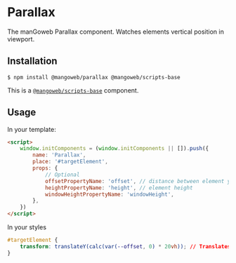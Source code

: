 # Parallax

The manGoweb Parallax component. Watches elements vertical position in viewport.

## Installation

`$ npm install @mangoweb/parallax @mangoweb/scripts-base`

This is a [`@mangoweb/scripts-base`](https://www.npmjs.com/package/@mangoweb/scripts-base) component.

## Usage

In your template:

```html
<script>
	window.initComponents = (window.initComponents || []).push({
		name: 'Parallax',
		place: '#targetElement',
		props: {
			// Optional
			offsetPropertyName: 'offset', // distance between element y center and window y center
			heightPropertyName: 'height', // element height
			windowHeightPropertyName: 'windowHeight',
		},
	})
</script>
```

In your styles

```css
#targetElement {
	transform: translateY(calc(var(--offset, 0) * 20vh)); // Translates by 0 pixels when javascript is disabled
}
```
